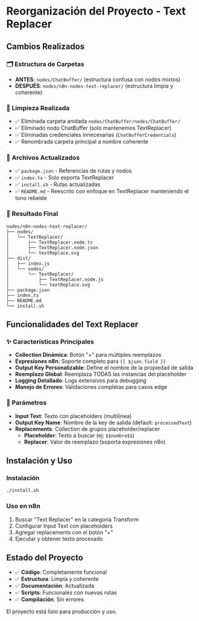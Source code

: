 # Reorganización del Proyecto - Text Replacer

## Cambios Realizados

### 🗂️ Estructura de Carpetas
- **ANTES**: `nodes/ChatBuffer/` (estructura confusa con nodos mixtos)
- **DESPUÉS**: `nodes/n8n-nodes-text-replacer/` (estructura limpia y coherente)

### 🧹 Limpieza Realizada
- ✅ Eliminada carpeta anidada `nodes/ChatBuffer/nodes/ChatBuffer/`
- ✅ Eliminado nodo ChatBuffer (solo mantenemos TextReplacer)
- ✅ Eliminadas credenciales innecesarias (`ChatBufferCredentials`)
- ✅ Renombrada carpeta principal a nombre coherente

### 📝 Archivos Actualizados
- ✅ `package.json` - Referencias de rutas y nodos
- ✅ `index.ts` - Solo exporta TextReplacer
- ✅ `install.sh` - Rutas actualizadas
- ✅ `README.md` - Reescrito con enfoque en TextReplacer manteniendo el tono rebelde

### 🎯 Resultado Final
```
nodes/n8n-nodes-text-replacer/
├── nodes/
│   └── TextReplacer/
│       ├── TextReplacer.node.ts
│       ├── TextReplacer.node.json
│       └── textReplace.svg
├── dist/
│   ├── index.js
│   └── nodes/
│       └── TextReplacer/
│           ├── TextReplacer.node.js
│           └── textReplace.svg
├── package.json
├── index.ts
├── README.md
└── install.sh
```

## Funcionalidades del Text Replacer

### ✨ Características Principales
- **Collection Dinámica**: Botón "+" para múltiples reemplazos
- **Expresiones n8n**: Soporte completo para `{{ $json.field }}`
- **Output Key Personalizable**: Define el nombre de la propiedad de salida
- **Reemplazo Global**: Reemplaza TODAS las instancias del placeholder
- **Logging Detallado**: Logs extensivos para debugging
- **Manejo de Errores**: Validaciones completas para casos edge

### 🔧 Parámetros
- **Input Text**: Texto con placeholders (multilinea)
- **Output Key Name**: Nombre de la key de salida (default: `processedText`)
- **Replacements**: Collection de grupos placeholder/replacer
  - **Placeholder**: Texto a buscar (ej: `$$nombre$$`)
  - **Replacer**: Valor de reemplazo (soporta expresiones n8n)

## Instalación y Uso

### Instalación
```bash
./install.sh
```

### Uso en n8n
1. Buscar "Text Replacer" en la categoría Transform
2. Configurar Input Text con placeholders
3. Agregar replacements con el botón "+"
4. Ejecutar y obtener texto procesado

## Estado del Proyecto
- ✅ **Código**: Completamente funcional
- ✅ **Estructura**: Limpia y coherente
- ✅ **Documentación**: Actualizada
- ✅ **Scripts**: Funcionales con nuevas rutas
- ✅ **Compilación**: Sin errores

El proyecto está listo para producción y uso. 